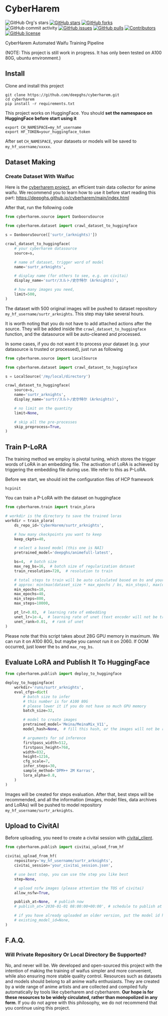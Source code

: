 # CyberHarem

![GitHub Org's stars](https://img.shields.io/github/stars/deepghs)
[![GitHub stars](https://img.shields.io/github/stars/deepghs/cyberharem)](https://github.com/deepghs/cyberharem/stargazers)
[![GitHub forks](https://img.shields.io/github/forks/deepghs/cyberharem)](https://github.com/deepghs/cyberharem/network)
![GitHub commit activity](https://img.shields.io/github/commit-activity/m/deepghs/cyberharem)
[![GitHub issues](https://img.shields.io/github/issues/deepghs/cyberharem)](https://github.com/deepghs/cyberharem/issues)
[![GitHub pulls](https://img.shields.io/github/issues-pr/deepghs/cyberharem)](https://github.com/deepghs/cyberharem/pulls)
[![Contributors](https://img.shields.io/github/contributors/deepghs/cyberharem)](https://github.com/deepghs/cyberharem/graphs/contributors)
[![GitHub license](https://img.shields.io/github/license/deepghs/cyberharem)](https://github.com/deepghs/cyberharem/blob/master/LICENSE)

CyberHarem Automated Waifu Training Pipeline

(NOTE: This project is still work in progress. It has only been tested on A100 80G, ubuntu environment.)

## Install

Clone and install this project

```shell
git clone https://github.com/deepghs/cyberharem.git
cd cyberharem
pip install -r requirements.txt
```

This project works on HuggingFace. You should **set the namespace on HuggingFace before start using it**

```shell
export CH_NAMESPACE=my_hf_username
export HF_TOKEN=your_huggingface_token
```

After set `CH_NAMESPACE`, your datasets or models will be saved to `my_hf_username/xxxxx`.

## Dataset Making

### Create Dataset With Waifuc

Here is the [cyberharem project](https://github.com/deepghs/cyberharem), an efficient train data collector for anime
waifu.
We recommend you to learn how to use it before start reading this
part: https://deepghs.github.io/cyberharem/main/index.html

After that, run the following code

```python
from cyberharem.source import DanbooruSource

from cyberharem.dataset import crawl_dataset_to_huggingface

s = DanbooruSource(['surtr_(arknights)'])

crawl_dataset_to_huggingface(
    # your cyberharem datasource
    source=s,

    # name of dataset, trigger word of model
    name='surtr_arknights',

    # display name (for others to see, e.g. on civitai)
    display_name='surtr/スルト/史尔特尔 (Arknights)',

    # how many images you need,
    limit=500,
)

```

The dataset with 500 original images will be pushed to dataset repository `my_hf_username/surtr_arknights`.
This step may take several hours.

It is worth noting that you do not have to add attached actions after the source. They will be added inside the
`crawl_dataset_to_huggingface` function, and the datasource will be auto-cleaned and processed.

In some cases, if you do not want it to process your dataset (e.g. your datasource is trusted or processed), just run
as following

```python
from cyberharem.source import LocalSource

from cyberharem.dataset import crawl_dataset_to_huggingface

s = LocalSource('/my/local/directory')

crawl_dataset_to_huggingface(
    source=s,
    name='surtr_arknights',
    display_name='surtr/スルト/史尔特尔 (Arknights)',

    # no limit on the quantity
    limit=None,

    # skip all the pre-processes 
    skip_preprocess=True,
)
```

## Train P-LoRA

The training method we employ is pivotal tuning, which stores the trigger words of LoRA in an embedding file. The
activation of LoRA is achieved by triggering the embedding file during use. We refer to this as P-LoRA.

Before we start, we should init the configuration files of HCP framework

```shell
hcpinit

```

You can train a P-LoRA with the dataset on huggingface

```python
from cyberharem.train import train_plora

# workdir is the directory to save the trained loras
workdir = train_plora(
    ds_repo_id='CyberHarem/surtr_arknights',

    # how many ckeckpoints you want to keep
    keep_ckpts=40,

    # select a based model (this one is NAI)
    pretrained_model='deepghs/animefull-latest',

    bs=4,  # batch size
    max_reg_bs=16,  # batch size of regularization dataset
    train_resolution=720,  # resolution to train

    # total steps to train will be auto calculated based on bs and your dataset's size
    # approx: min(max(dataset_size * max_epochs / bs, min_steps), max(dataset_size * min_epochs / bs, max_steps))
    min_epochs=10,
    max_epochs=40,
    min_steps=800,
    max_steps=10000,

    pt_lr=0.03,  # learning rate of embedding
    unet_lr=1e-4,  # learning rate of unet (text encoder will not be trained)
    unet_rank=0.01,  # rank of unet
)
```

Please note that this script takes about 28G GPU memory in maximum. We can run it on A100 80G, but maybe you cannot
run it on 2060. If OOM occurred, just lower the `bs` and `max_reg_bs`.

## Evaluate LoRA and Publish It To HuggingFace

```python
from cyberharem.publish import deploy_to_huggingface

deploy_to_huggingface(
    workdir='runs/surtr_arknights',
    eval_cfgs=dict(
        # batch size to infer
        # this number is for A100 80G
        # please lower it if you do not have so much GPU memory
        batch_size=32,

        # model to create images
        pretrained_model='Meina/MeinaMix_V11',
        model_hash=None,  # fill this hash, or the images will not be referenced to the base model on civitai

        # arguments for sd inference
        firstpass_width=512,
        firstpass_height=768,
        width=832,
        height=1216,
        cfg_scale=7,
        infer_steps=30,
        sample_method='DPM++ 2M Karras',
        lora_alpha=0.8,
    )
)
```

Images will be created for steps evaluation. After that, best steps will be recommended, and all the information
(images, model files, data archives and LoRAs) will be pushed to model repository `my_hf_username/surtr_arknights`.

## Upload to CivitAI

Before uploading, you need to create a civitai session
with [civitai_client](https://github.com/narugo1992/civitai_client).

```python
from cyberharem.publish import civitai_upload_from_hf

civitai_upload_from_hf(
    repository='my_hf_username/surtr_arknights',
    civitai_session='your_civitai_session.json',

    # use best step, you can use the step you like best
    step=None,

    # upload nsfw images (please attention the TOS of civitai)
    allow_nsfw=True,

    publish_at=None,  # publish now
    # publish_at='2030-01-01 08:00:00+00:00', # schedule to publish at '2030-01-01 08:00:00+00:00'

    # if you have already uploaded an older version, put the model id here
    # existing_model_id=None,
)
```

## F.A.Q.

### Will Private Repository Or Local Directory Be Supported?

No, and never will be. We developed and open-sourced this project with the intention of making the training of waifus
simpler and more convenient, while also ensuring more stable quality control. Resources such as datasets and models
should belong to all anime waifu enthusiasts. They are created by a wide range of anime artists and are collected and
compiled fully automatically by tools like cyberharem and cyberharem. **Our hope is for these resources to be widely
circulated, rather than monopolized in any form**. If you do not agree with this philosophy, we do not recommend that
you continue using this project.

